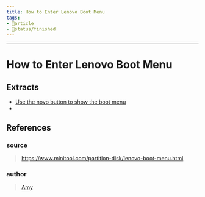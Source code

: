 ```yaml
---
title: How to Enter Lenovo Boot Menu
tags:
- 📄article
- 🚦status/finished
---
```



---

# How to Enter Lenovo Boot Menu

## Extracts

- [Use the novo button to show the boot menu](/Extracts/Use%20the%20novo%20button%20to%20show%20the%20boot%20menu.md)
- 
## References

### source
>  https://www.minitool.com/partition-disk/lenovo-boot-menu.html
### author
>  [Amy](/Authors/Amy.md)
